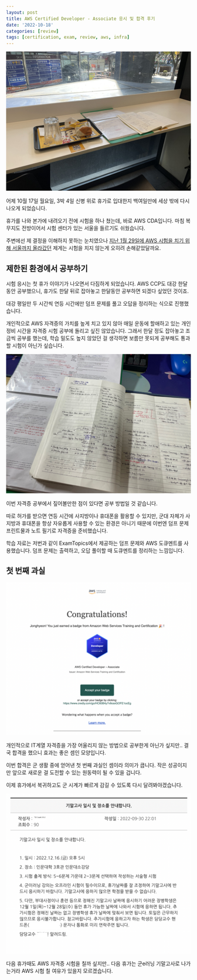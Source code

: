 ```yaml
---
layout: post
title: AWS Certified Developer - Associate 응시 및 합격 후기
date: '2022-10-18'
categories: [review]
tags: [certification, exam, review, aws, infra]
---
```


![](/static/posts/2022-10-18-aws-cda-passed/notewithlunch.jpeg)  

어제 10월 17일 월요일, 3박 4일 신병 위로 휴가로 입대한지 백여일만에 세상 밖에 다시 나오게 되었습니다.  

휴가를 나와 본가에 내려오기 전에 시험을 하나 쳤는데, 바로 AWS CDA입니다. 마침 복무지도 전방이어서 시험 센터가 있는 서울을 들르기도 쉬웠습니다.  

주변에선 제 결정을 이해하지 못하는 눈치였으나 [지난 1월 29일에 AWS 시험을 치기 위해 서울까지 올라갔던](/posts/2022-01-29-aws-ccp-passed) 제게는 시험을 치지 않는게 오히려 손해같았달까요.  

## 제한된 환경에서 공부하기

시험 응시는 첫 휴가 이야기가 나오면서 다짐하게 되었습니다. AWS CCP도 대강 한달동안 공부했으니, 휴가도 한달 뒤로 잡아놓고 한달동안 공부하면 되겠다 싶었던 것이죠.  

대강 평일만 두 시간씩 연등 시간에만 덤프 문제를 풀고 오답을 정리하는 식으로 진행했습니다.  

개인적으로 AWS 자격증의 가치를 높게 치고 있지 않아 매일 운동에 할애하고 있는 개인 정비 시간을 자격증 시험 공부에 돌리고 싶진 않았습니다. 그래서 한달 정도 잡아놓고 조금씩 공부를 했는데, 학습 밀도도 높지 않았던 걸 생각하면 보름만 못되게 공부해도 통과할 시험이 아닌가 싶습니다.  

![](/static/posts/2022-10-18-aws-cda-passed/note.jpg)  

이번 자격증 공부에서 짚어볼만한 점이 있다면 공부 방법일 것 같습니다.  

따로 허가를 받으면 연등 시간에 사지방이나 휴대폰을 활용할 수 있지만, 군대 자체가 사지방과 휴대폰을 항상 자유롭게 사용할 수 있는 환경은 아니기 때문에 이번엔 덤프 문제 프린트물과 노트 필기로 자격증을 준비했습니다.  

학습 자료는 저번과 같이 ExamTopics에서 제공하는 덤프 문제와 AWS 도큐멘트를 사용했습니다. 덤프 문제는 출력하고, 오답 풀이할 때 도큐멘트를 정리하는 느낌입니다.  

## 첫 번째 과실

![](/static/posts/2022-10-18-aws-cda-passed/credlybadge.png)

개인적으로 IT계열 자격증을 가장 어울리지 않는 방법으로 공부한게 아닌가 싶지만.. 결국 합격을 했으니 효과는 좋은 셈인 모양입니다.  

이번 합격은 군 생활 중에 얻어낸 첫 번째 과실인 셈이라 의미가 큽니다. 작은 성공이지만 앞으로 새로운 걸 도전할 수 있는 원동력이 될 수 있을 겁니다.  

이제 휴가에서 복귀하고도 군 시계가 빠르게 감길 수 있도록 다시 달려봐야겠습니다.  

![](/static/posts/2022-10-18-aws-cda-passed/examnotice.png)

다음 휴가때도 AWS 자격증 시험을 칠까 싶지만.. 다음 휴가는 군e러닝 기말고사로 나가는거라 AWS 시험 칠 여유가 있을지 모르겠습니다.  
